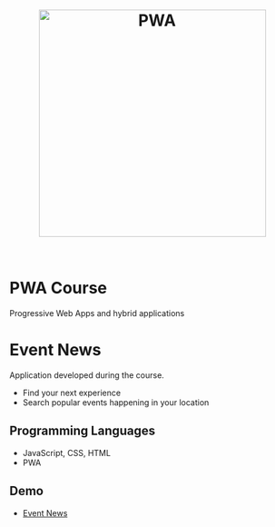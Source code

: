<h1 align="center">
	<img width="400" src="https://developers.google.com/web/progressive-web-apps/images/pwa-reliable.png" alt="PWA">
	<br>
	<br>
</h1>

# PWA Course
Progressive Web Apps and hybrid applications

# Event News
Application developed during the course. 
- Find your next experience
- Search popular events happening in your location 

## Programming Languages
- JavaScript, CSS, HTML
- PWA

## Demo

- [Event News](https://event-news.firebaseapp.com/)
